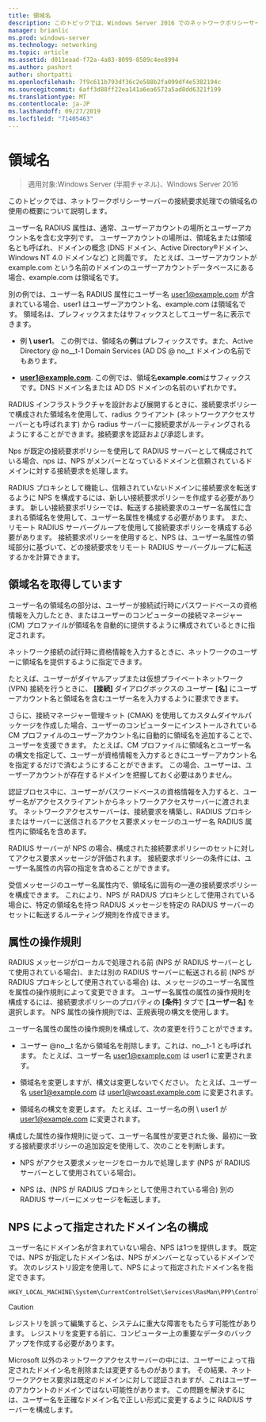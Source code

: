 ```yaml
---
title: 領域名
description: このトピックでは、Windows Server 2016 でのネットワークポリシーサーバーの接続要求処理での領域名の使用の概要について説明します。
manager: brianlic
ms.prod: windows-server
ms.technology: networking
ms.topic: article
ms.assetid: d011eaad-f72a-4a83-8099-8589c4ee8994
ms.author: pashort
author: shortpatti
ms.openlocfilehash: 7f9c611b793df36c2e588b2fa099df4e5382194c
ms.sourcegitcommit: 6aff3d88ff22ea141a6ea6572a5ad8dd6321f199
ms.translationtype: MT
ms.contentlocale: ja-JP
ms.lasthandoff: 09/27/2019
ms.locfileid: "71405463"
---
```

# <a name="realm-names"></a>領域名

>適用対象:Windows Server (半期チャネル)、Windows Server 2016


このトピックでは、ネットワークポリシーサーバーの接続要求処理での領域名の使用の概要について説明します。

ユーザー名 RADIUS 属性は、通常、ユーザーアカウントの場所とユーザーアカウント名を含む文字列です。 ユーザーアカウントの場所は、領域名または領域名とも呼ばれ、ドメインの概念 (DNS ドメイン、Active Directory®ドメイン、Windows NT 4.0 ドメインなど) と同義です。 たとえば、ユーザーアカウントが example.com という名前のドメインのユーザーアカウントデータベースにある場合、example.com は領域名です。

別の例では、ユーザー名 RADIUS 属性にユーザー名 user1@example.com が含まれている場合、user1 はユーザーアカウント名、example.com は領域名です。 領域名は、プレフィックスまたはサフィックスとしてユーザー名に表示できます。

- 例 **\ user1**。 この例では、領域名の**例**はプレフィックスです。また、Active Directory @ no__t-1 Domain Services \(AD DS @ no__t ドメインの名前でもあります。

- <strong>user1@example.com</strong>. この例では、領域名**example.com**はサフィックスです。DNS ドメイン名または AD DS ドメインの名前のいずれかです。

RADIUS インフラストラクチャを設計および展開するときに、接続要求ポリシーで構成された領域名を使用して、radius クライアント (ネットワークアクセスサーバーとも呼ばれます) から radius サーバーに接続要求がルーティングされるようにすることができます。接続要求を認証および承認します。

Nps が既定の接続要求ポリシーを使用して RADIUS サーバーとして構成されている場合、nps は、NPS がメンバーとなっているドメインと信頼されているドメインに対する接続要求を処理します。

RADIUS プロキシとして機能し、信頼されていないドメインに接続要求を転送するように NPS を構成するには、新しい接続要求ポリシーを作成する必要があります。 新しい接続要求ポリシーでは、転送する接続要求のユーザー名属性に含まれる領域名を使用して、ユーザー名属性を構成する必要があります。 また、リモート RADIUS サーバーグループを使用して接続要求ポリシーを構成する必要があります。 接続要求ポリシーを使用すると、NPS は、ユーザー名属性の領域部分に基づいて、どの接続要求をリモート RADIUS サーバーグループに転送するかを計算できます。

## <a name="acquiring-the-realm-name"></a>領域名を取得しています

ユーザー名の領域名の部分は、ユーザーが接続試行時にパスワードベースの資格情報を入力したとき、またはユーザーのコンピューターの接続マネージャー (CM) プロファイルが領域名を自動的に提供するように構成されているときに指定されます。

ネットワーク接続の試行時に資格情報を入力するときに、ネットワークのユーザーに領域名を提供するように指定できます。

たとえば、ユーザーがダイヤルアップまたは仮想プライベートネットワーク (VPN) 接続を行うときに、 **[接続]** ダイアログボックスの ユーザー **[名]** にユーザーアカウント名と領域名を含むユーザー名を入力するように要求できます。

さらに、接続マネージャー管理キット (CMAK) を使用してカスタムダイヤルパッケージを作成した場合、ユーザーのコンピューターにインストールされている CM プロファイルのユーザーアカウント名に自動的に領域名を追加することで、ユーザーを支援できます。 たとえば、CM プロファイルに領域名とユーザー名の構文を指定して、ユーザーが資格情報を入力するときにユーザーアカウント名を指定するだけで済むようにすることができます。 この場合、ユーザーは、ユーザーアカウントが存在するドメインを把握しておく必要はありません。

認証プロセス中に、ユーザーがパスワードベースの資格情報を入力すると、ユーザー名がアクセスクライアントからネットワークアクセスサーバーに渡されます。 ネットワークアクセスサーバーは、接続要求を構築し、RADIUS プロキシまたはサーバーに送信されるアクセス要求メッセージのユーザー名 RADIUS 属性内に領域名を含めます。

RADIUS サーバーが NPS の場合、構成された接続要求ポリシーのセットに対してアクセス要求メッセージが評価されます。 接続要求ポリシーの条件には、ユーザー名属性の内容の指定を含めることができます。

受信メッセージのユーザー名属性内で、領域名に固有の一連の接続要求ポリシーを構成できます。 これにより、NPS が RADIUS プロキシとして使用されている場合に、特定の領域名を持つ RADIUS メッセージを特定の RADIUS サーバーのセットに転送するルーティング規則を作成できます。

## <a name="attribute-manipulation-rules"></a>属性の操作規則

RADIUS メッセージがローカルで処理される前 (NPS が RADIUS サーバーとして使用されている場合)、または別の RADIUS サーバーに転送される前 (NPS が RADIUS プロキシとして使用されている場合) は、メッセージのユーザー名属性を属性の操作規則によって変更できます。 ユーザー名属性の属性の操作規則を構成するには、接続要求ポリシーのプロパティの **[条件]** タブで **[ユーザー名]** を選択します。 NPS 属性の操作規則では、正規表現の構文を使用します。

ユーザー名属性の属性の操作規則を構成して、次の変更を行うことができます。

- ユーザー @no__t 名から領域名を削除します。これは、no__t-1 とも呼ばれます。 たとえば、ユーザー名 user1@example.com は user1 に変更されます。

- 領域名を変更しますが、構文は変更しないでください。 たとえば、ユーザー名 user1@example.com は user1@wcoast.example.com に変更されます。

- 領域名の構文を変更します。 たとえば、ユーザー名の例 \ user1 が user1@example.com に変更されます。

構成した属性の操作規則に従って、ユーザー名属性が変更された後、最初に一致する接続要求ポリシーの追加設定を使用して、次のことを判断します。

- NPS がアクセス要求メッセージをローカルで処理します (NPS が RADIUS サーバーとして使用されている場合)。

- NPS は、(NPS が RADIUS プロキシとして使用されている場合) 別の RADIUS サーバーにメッセージを転送します。

## <a name="configuring-the-nps-supplied-domain-name"></a>NPS によって指定されたドメイン名の構成

ユーザー名にドメイン名が含まれていない場合、NPS は1つを提供します。 既定では、NPS が指定したドメイン名は、NPS がメンバーとなっているドメインです。 次のレジストリ設定を使用して、NPS によって指定されたドメイン名を指定できます。

    
    HKEY_LOCAL_MACHINE\System\CurrentControlSet\Services\RasMan\PPP\ControlProtocols\BuiltIn\DefaultDomain
    

>[!CAUTION]
>レジストリを誤って編集すると、システムに重大な障害をもたらす可能性があります。 レジストリを変更する前に、コンピューター上の重要なデータのバックアップを作成する必要があります。

Microsoft 以外のネットワークアクセスサーバーの中には、ユーザーによって指定されたドメイン名を削除または変更するものがあります。 その結果、ネットワークアクセス要求は既定のドメインに対して認証されますが、これはユーザーのアカウントのドメインではない可能性があります。 この問題を解決するには、ユーザー名を正確なドメイン名で正しい形式に変更するように RADIUS サーバーを構成します。
